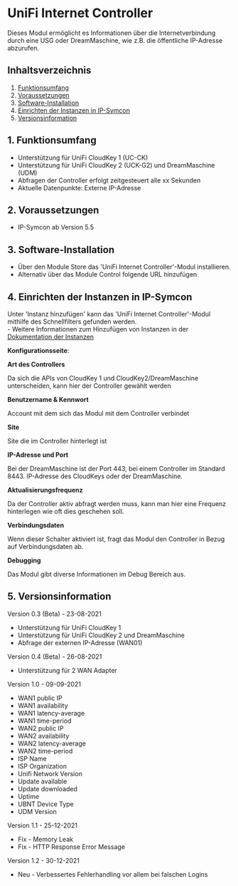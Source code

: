 # UniFi Internet Controller
Dieses Modul ermöglicht es Informationen über die Internetverbindung durch eine USG oder DreamMaschine, wie z.B. die öffentliche IP-Adresse abzurufen.

## Inhaltsverzeichnis

1. [Funktionsumfang](#1-funktionsumfang)
2. [Voraussetzungen](#2-voraussetzungen)
3. [Software-Installation](#3-software-installation)
4. [Einrichten der Instanzen in IP-Symcon](#4-einrichten-der-instanzen-in-ip-symcon)
5. [Versionsinformation](#5-versionsinformation)

## 1. Funktionsumfang

* Unterstützung für UniFi CloudKey 1 (UC-CK)
* Unterstützung für UniFi CloudKey 2 (UCK-G2) und DreamMaschine (UDM)
* Abfragen der Controller erfolgt zeitgesteuert alle xx Sekunden
* Aktuelle Datenpunkte: Externe IP-Adresse

## 2. Voraussetzungen

- IP-Symcon ab Version 5.5

## 3. Software-Installation

* Über den Module Store das 'UniFi Internet Controller'-Modul installieren.
* Alternativ über das Module Control folgende URL hinzufügen

## 4. Einrichten der Instanzen in IP-Symcon

 Unter 'Instanz hinzufügen' kann das 'UniFi Internet Controller'-Modul mithilfe des Schnellfilters gefunden werden.  
	- Weitere Informationen zum Hinzufügen von Instanzen in der [Dokumentation der Instanzen](https://www.symcon.de/service/dokumentation/konzepte/instanzen/#Instanz_hinzufügen)

__Konfigurationsseite__:

**Art des Controllers**

Da sich die APIs von CloudKey 1 und CloudKey2/DreamMaschine unterscheiden, kann hier der Controller gewählt werden

**Benutzername & Kennwort**

Account mit dem sich das Modul mit dem Controller verbindet

**Site**

Site die im Controller hinterlegt ist 

**IP-Adresse und Port**

Bei der DreamMaschine ist der Port 443, bei einem Controller im Standard 8443. IP-Adresse des CloudKeys oder der DreamMaschine.

**Aktualisierungsfrequenz**

Da der Controller aktiv abfragt werden muss, kann man hier eine Frequenz hinterlegen wie oft dies geschehen soll. 

**Verbindungsdaten**

Wenn dieser Schalter aktiviert ist, fragt das Modul den Controller in Bezug auf Verbindungsdaten ab.

**Debugging**

Das Modul gibt diverse Informationen im Debug Bereich aus. 

## 5. Versionsinformation

Version 0.3 (Beta) - 23-08-2021
* Unterstützung für UniFi CloudKey 1
* Unterstützung für UniFi CloudKey 2 und DreamMaschine
* Abfrage der externen IP-Adresse (WAN01)

Version 0.4 (Beta) - 26-08-2021
* Unterstützung für 2 WAN Adapter

Version 1.0 - 09-09-2021
* WAN1 public IP
* WAN1 availability
* WAN1 latency-average
* WAN1 time-period
* WAN2 public IP
* WAN2 availability
* WAN2 latency-average
* WAN2 time-period
* ISP Name
* ISP Organization
* Unifi Network Version
* Update available
* Update downloaded
* Uptime
* UBNT Device Type
* UDM Version

Version 1.1 - 25-12-2021
* Fix - Memory Leak
* Fix - HTTP Response Error Message

Version 1.2 - 30-12-2021
* Neu - Verbessertes Fehlerhandling vor allem bei falschen Logins
